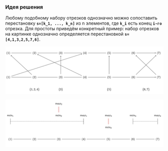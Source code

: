 ### Идея решения

Любому подобному набору отрезков однозначно можно сопоставить перестановку **`s=[k_1, ..., k_n]`** из n элементов, где **`k_i`** есть конец **`i-го`** отрезка. Для простоты приведём конкретный пример: набор отрезков на картинке однозначно определяется перестановкой **`s=[4,1,3,2,5,7,6]`**.

![Иллюстрация к проекту](https://github.com/GiBBS-Matvey/Source-cpp/raw/master/Intersecting_segments(ver.2)/Images/example_segments.jpg)

![Иллюстрация к проекту](https://github.com/GiBBS-Matvey/Source-cpp/raw/master/Intersecting_segments(ver.2)/Images/cycles_segments.jpg)
